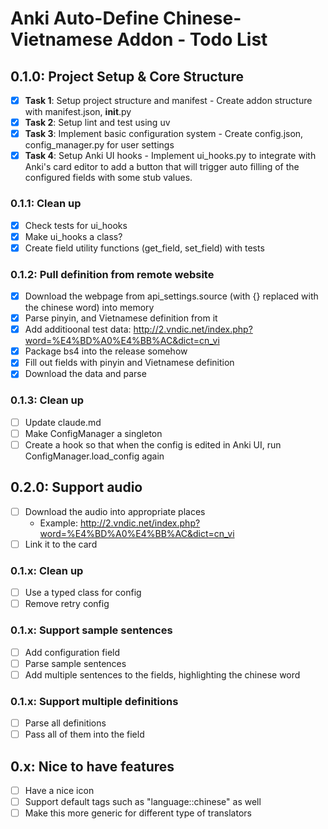 # Anki Auto-Define Chinese-Vietnamese Addon - Todo List

## 0.1.0: Project Setup & Core Structure

- [x] **Task 1**: Setup project structure and manifest - Create addon structure with manifest.json, **init**.py
- [x] **Task 2**: Setup lint and test using uv
- [x] **Task 3**: Implement basic configuration system - Create config.json, config_manager.py for user settings
- [x] **Task 4**: Setup Anki UI hooks - Implement ui_hooks.py to integrate with Anki's card editor to add a button that will trigger auto filling of the configured fields with some stub values.

### 0.1.1: Clean up

- [x] Check tests for ui_hooks
- [x] Make ui_hooks a class?
- [x] Create field utility functions (get_field, set_field) with tests

### 0.1.2: Pull definition from remote website

- [x] Download the webpage from api_settings.source (with {} replaced with the chinese word) into memory
- [x] Parse pinyin, and Vietnamese definition from it
- [x] Add additioonal test data: http://2.vndic.net/index.php?word=%E4%BD%A0%E4%BB%AC&dict=cn_vi
- [x] Package bs4 into the release somehow
- [x] Fill out fields with pinyin and Vietnamese definition
- [x] Download the data and parse

### 0.1.3: Clean up

- [ ] Update claude.md
- [ ] Make ConfigManager a singleton
- [ ] Create a hook so that when the config is edited in Anki UI, run ConfigManager.load_config again

## 0.2.0: Support audio

- [ ] Download the audio into appropriate places
  - Example: http://2.vndic.net/index.php?word=%E4%BD%A0%E4%BB%AC&dict=cn_vi
- [ ] Link it to the card

### 0.1.x: Clean up

- [ ] Use a typed class for config
- [ ] Remove retry config

### 0.1.x: Support sample sentences

- [ ] Add configuration field
- [ ] Parse sample sentences
- [ ] Add multiple sentences to the fields, highlighting the chinese word

### 0.1.x: Support multiple definitions

- [ ] Parse all definitions
- [ ] Pass all of them into the field

## 0.x: Nice to have features

- [ ] Have a nice icon
- [ ] Support default tags such as "language::chinese" as well
- [ ] Make this more generic for different type of translators
